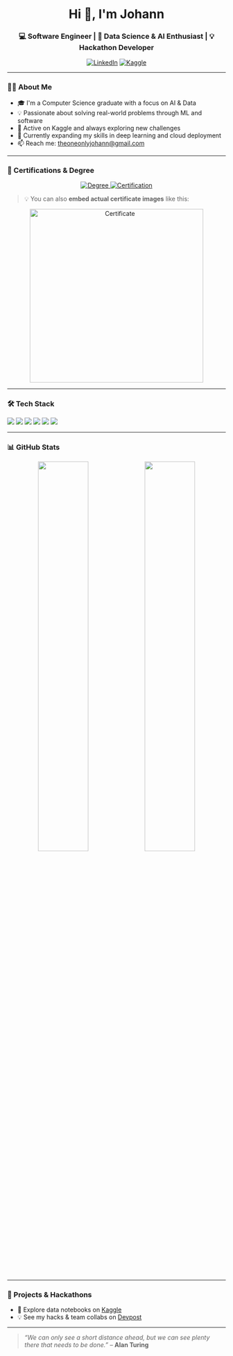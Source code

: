 <h1 align="center">Hi 👋, I'm Johann</h1>
<h3 align="center">💻 Software Engineer | 🧠 Data Science & AI Enthusiast | 💡 Hackathon Developer</h3>

<p align="center">
  <a href="https://www.linkedin.com/in/johannp0/"><img src="https://img.shields.io/badge/LinkedIn-0A66C2?style=for-the-badge&logo=linkedin&logoColor=white" alt="LinkedIn" /></a>
  <a href="https://www.kaggle.com/use9009"><img src="https://img.shields.io/badge/Kaggle-20BEFF?style=for-the-badge&logo=kaggle&logoColor=white" alt="Kaggle" /></a>
</p>

---

### 🧑‍💻 About Me

- 🎓 I'm a Computer Science graduate with a focus on AI & Data
- 💡 Passionate about solving real-world problems through ML and software
- 🤝 Active on Kaggle and always exploring new challenges
- 🌱 Currently expanding my skills in deep learning and cloud deployment
- 📫 Reach me: theoneonlyjohann@gmail.com

---

### 🏅 Certifications & Degree

<p align="center">
  <a href="https://link-to-your-degree-or-certification1.com" target="_blank">
    <img src="https://img.shields.io/badge/Bachelor's%20in%20Computer%20Science-blue?style=for-the-badge&logo=google-scholar&logoColor=white" alt="Degree" />
  </a>
  <a href="https://link-to-certification2.com" target="_blank">
    <img src="https://img.shields.io/badge/Data%20Science%20Certification-FFA500?style=for-the-badge&logo=databricks&logoColor=white" alt="Certification" />
  </a>
</p>

> 💡 You can also **embed actual certificate images** like this:

<p align="center">
  <a href="https://link-to-your-certificate.com" target="_blank">
    <img src="https://upload.wikimedia.org/wikipedia/commons/7/7e/Certificate_example.png" width="400px" alt="Certificate" />
  </a>
</p>

---

### 🛠️ Tech Stack

<p>
  <img src="https://img.shields.io/badge/Python-3776AB?style=flat&logo=python&logoColor=white" />
  <img src="https://img.shields.io/badge/TensorFlow-FF6F00?style=flat&logo=tensorflow&logoColor=white" />
  <img src="https://img.shields.io/badge/PyTorch-EE4C2C?style=flat&logo=pytorch&logoColor=white" />
  <img src="https://img.shields.io/badge/Jupyter-F37626?style=flat&logo=jupyter&logoColor=white" />
  <img src="https://img.shields.io/badge/SQL-4479A1?style=flat&logo=postgresql&logoColor=white" />
  <img src="https://img.shields.io/badge/Docker-2496ED?style=flat&logo=docker&logoColor=white" />
</p>

---

### 📊 GitHub Stats

<p align="center">
  <img src="https://github-readme-stats.vercel.app/api?username=johannp0&show_icons=true&theme=radical" width="48%" />
  <img src="https://github-readme-stats.vercel.app/api/top-langs/?username=johannp0&layout=compact&theme=radical" width="48%" />
</p>

---

### 🚀 Projects & Hackathons

- 🧠 Explore data notebooks on [Kaggle](https://www.kaggle.com/use9009)  
- 💡 See my hacks & team collabs on [Devpost](https://devpost.com/engine4180?ref_content=user-portfolio&ref_feature=portfolio&ref_medium=global-nav)

---

> *“We can only see a short distance ahead, but we can see plenty there that needs to be done.”* – **Alan Turing**
